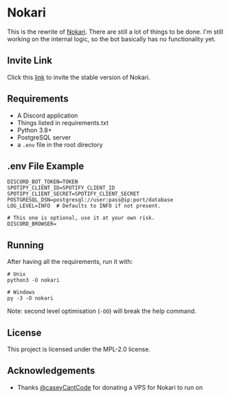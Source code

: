 # Nokari
This is the rewrite of [Nokari](https://top.gg/bot/725081925311529031). There are still a lot of things to be done. I'm still working on the internal logic, so the bot basically has no functionality yet.

## Invite Link
Click this [link](https://discord.com/oauth2/authorize?client_id=725081925311529031&permissions=1609953143&scope=bot) to invite the stable version of Nokari.

## Requirements
- A Discord application
- Things listed in requirements.txt
- Python 3.8+
- PostgreSQL server
- a `.env` file in the root directory

## .env File Example
```
DISCORD_BOT_TOKEN=TOKEN
SPOTIPY_CLIENT_ID=SPOTIFY_CLIENT_ID
SPOTIPY_CLIENT_SECRET=SPOTIFY_CLIENT_SECRET
POSTGRESQL_DSN=postgresql://user:pass@ip:port/database
LOG_LEVEL=INFO  # Defaults to INFO if not present.

# This one is optional, use it at your own risk.
DISCORD_BROWSER=
```

## Running
After having all the requirements, run it with:
```
# Unix
python3 -O nokari

# Windows
py -3 -O nokari
```

Note: second level optimisation (`-OO`) will break the help command.

## License
This project is licensed under the MPL-2.0 license.

## Acknowledgements
- Thanks [@caseyCantCode](https://github.com/caseyCantCode) for donating a VPS for Nokari to run on